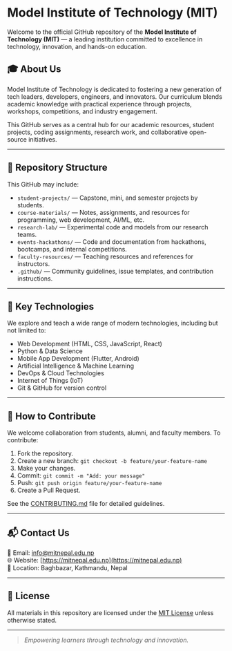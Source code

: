# Model Institute of Technology (MIT)

Welcome to the official GitHub repository of the **Model Institute of Technology (MIT)** — a leading institution committed to excellence in technology, innovation, and hands-on education.

## 🎓 About Us

Model Institute of Technology is dedicated to fostering a new generation of tech leaders, developers, engineers, and innovators. Our curriculum blends academic knowledge with practical experience through projects, workshops, competitions, and industry engagement.

This GitHub serves as a central hub for our academic resources, student projects, coding assignments, research work, and collaborative open-source initiatives.

---

## 📁 Repository Structure

This GitHub may include:

- `student-projects/` — Capstone, mini, and semester projects by students.
- `course-materials/` — Notes, assignments, and resources for programming, web development, AI/ML, etc.
- `research-lab/` — Experimental code and models from our research teams.
- `events-hackathons/` — Code and documentation from hackathons, bootcamps, and internal competitions.
- `faculty-resources/` — Teaching resources and references for instructors.
- `.github/` — Community guidelines, issue templates, and contribution instructions.

---

## 🚀 Key Technologies

We explore and teach a wide range of modern technologies, including but not limited to:

- Web Development (HTML, CSS, JavaScript, React)
- Python & Data Science
- Mobile App Development (Flutter, Android)
- Artificial Intelligence & Machine Learning
- DevOps & Cloud Technologies
- Internet of Things (IoT)
- Git & GitHub for version control

---

## 🤝 How to Contribute

We welcome collaboration from students, alumni, and faculty members. To contribute:

1. Fork the repository.
2. Create a new branch: `git checkout -b feature/your-feature-name`
3. Make your changes.
4. Commit: `git commit -m "Add: your message"`
5. Push: `git push origin feature/your-feature-name`
6. Create a Pull Request.

See the [CONTRIBUTING.md](./CONTRIBUTING.md) file for detailed guidelines.

---

## 📬 Contact Us

📧 Email: [info@mitnepal.edu.np](mailto:info@mitnepal.edu.np)  
🌐 Website: [https://mitnepal.edu.np](https://mitnepal.edu.np)  
📍 Location: Baghbazar, Kathmandu, Nepal

---

## 📜 License

All materials in this repository are licensed under the [MIT License](./LICENSE) unless otherwise stated.

---

> *Empowering learners through technology and innovation.*

